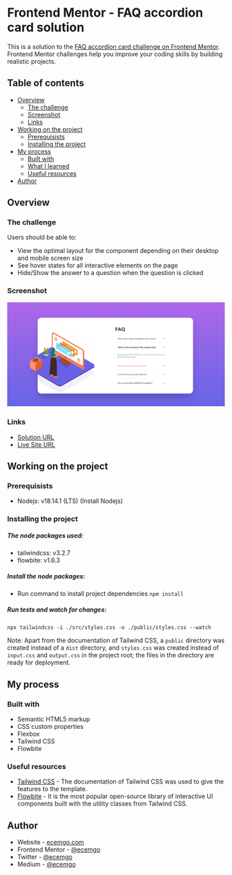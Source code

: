 # Frontend Mentor - FAQ accordion card solution

This is a solution to the [FAQ accordion card challenge on Frontend Mentor](https://www.frontendmentor.io/challenges/faq-accordion-card-XlyjD0Oam). Frontend Mentor challenges help you improve your coding skills by building realistic projects.

## Table of contents

- [Overview](#overview)
  - [The challenge](#the-challenge)
  - [Screenshot](#screenshot)
  - [Links](#links)
- [Working on the project](#working-on-the-project)
  - [Prerequisists](#prerequisists)
  - [Installing the project](#installing-the-project)
- [My process](#my-process)
  - [Built with](#built-with)
  - [What I learned](#what-i-learned)
  - [Useful resources](#useful-resources)
- [Author](#author)

## Overview

### The challenge

Users should be able to:

- View the optimal layout for the component depending on their desktop and mobile screen size
- See hover states for all interactive elements on the page
- Hide/Show the answer to a question when the question is clicked

### Screenshot

![](./public/images/faq.jpg)

### Links

- [Solution URL](https://github.com/ecemgo/frontend-mentor-challenges/tree/main/faq-accordion-card)
- [Live Site URL](https://ecemgo-faq-accordion-card.netlify.app/)

## Working on the project

### Prerequisists

- Nodejs: v18.14.1 (LTS) (Install Nodejs)

### Installing the project

##### The node packages used:

- tailwindcss: v3.2.7
- flowbite: v1.6.3

##### Install the node packages:

- Run command to install project dependencies
  `npm install`

##### Run tests and watch for changes:

`npx tailwindcss -i ./src/styles.css -o ./public/styles.css --watch`

Note: Apart from the documentation of Tailwind CSS, a `public` directory was created instead of a `dist` directory, and `styles.css` was created instead of `input.css` and `output.css` in the project root; the files in the directory are ready for deployment.

## My process

### Built with

- Semantic HTML5 markup
- CSS custom properties
- Flexbox
- Tailwind CSS
- Flowbite

### Useful resources

- [Tailwind CSS](https://tailwindcss.com/docs/installation) - The documentation of Tailwind CSS was used to give the features to the template.
- [Flowbite](https://flowbite.com/docs/getting-started/introduction/) - It is the most popular open-source library of interactive UI components built with the utility classes from Tailwind CSS.

## Author

- Website - [ecemgo.com](https://www.ecemgo.com/)
- Frontend Mentor - [@ecemgo](https://www.frontendmentor.io/profile/ecemgo)
- Twitter - [@ecemgo](https://twitter.com/ecemgo)
- Medium - [@ecemgo](https://medium.com/@ecemgo)
